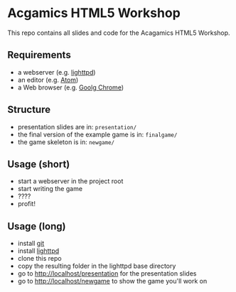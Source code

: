 # Acgamics HTML5 Workshop

This repo contains all slides and code for the Acagamics HTML5 Workshop.

## Requirements

* a webserver (e.g. [lighttpd](http://lighttpd.dtech.hu/))
* an editor (e.g. [Atom](https://atom.io/))
* a Web browser (e.g. [Goolg Chrome](https://www.google.com/intl/de/chrome/browser/))

## Structure

* presentation slides are in: ```presentation/```
* the final version of the example game is in: ```finalgame/```
* the game skeleton is in: ```newgame/```

## Usage (short)

* start a webserver in the project root
* start writing the game
* ????
* profit!

## Usage (long)

* install [git](https://git-scm.com/)
* install [lighttpd](http://www.lighttpd.net/)
* clone this repo
* copy the resulting folder in the lighttpd base directory
* go to [http://localhost/presentation](http://localhost/presentation) for the presentation slides
* go to [http://localhost/newgame](http://localhost/newgame) to show the game you'll work on
